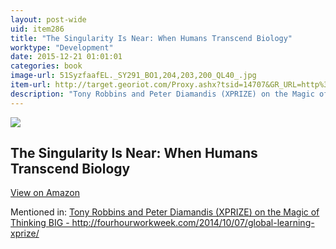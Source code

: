 ```yaml
---
layout: post-wide
uid: item286
title: "The Singularity Is Near: When Humans Transcend Biology"
worktype: "Development"
date: 2015-12-21 01:01:01
categories: book
image-url: 51SyzfaafEL._SY291_BO1,204,203,200_QL40_.jpg
item-url: http://target.georiot.com/Proxy.ashx?tsid=14707&GR_URL=http%3A%2F%2Fwww.amazon.com%2FSingularity-Near-Humans-Transcend-Biology%2Fdp%2F0143037889
description: "Tony Robbins and Peter Diamandis (XPRIZE) on the Magic of Thinking BIG - http://fourhourworkweek.com/2014/10/07/global-learning-xprize/"
---
```

<a href="http://target.georiot.com/Proxy.ashx?tsid=14707&GR_URL=http%3A%2F%2Fwww.amazon.com%2FSingularity-Near-Humans-Transcend-Biology%2Fdp%2F0143037889" target="blank"><img src="../../../../img/thumbs/51SyzfaafEL._SY291_BO1,204,203,200_QL40_.jpg" class="prod-img"></a>
<h2>The Singularity Is Near: When Humans Transcend Biology</h2>
<p><a class="btn btn-primary" href="http://target.georiot.com/Proxy.ashx?tsid=14707&GR_URL=http%3A%2F%2Fwww.amazon.com%2FSingularity-Near-Humans-Transcend-Biology%2Fdp%2F0143037889" target="blank">View on Amazon</a><p>
<p>Mentioned in: <a href="http://fourhourworkweek.com/2014/10/07/global-learning-xprize/" target="blank">Tony Robbins and Peter Diamandis (XPRIZE) on the Magic of Thinking BIG - http://fourhourworkweek.com/2014/10/07/global-learning-xprize/</a></p>
